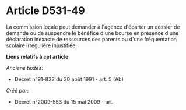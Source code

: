 # Article D531-49

La commission locale peut demander à l'agence d'écarter un dossier de demande ou de suspendre le bénéfice d'une bourse en
présence d'une déclaration inexacte de ressources des parents ou d'une fréquentation scolaire irrégulière injustifiée.

**Liens relatifs à cet article**

_Anciens textes_:

  - Décret n°91-833 du 30 août 1991 - art. 5 (Ab)

_Créé par_:

  - Décret n°2009-553 du 15 mai 2009 - art.
